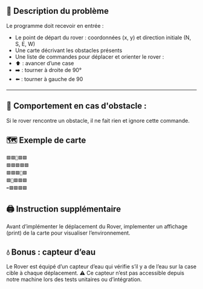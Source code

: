 ## 🎳 Description du problème
Le programme doit recevoir en entrée :
- Le point de départ du rover : coordonnées (x, y) et direction initiale (N, S, E, W)
- Une carte décrivant les obstacles présents
- Une liste de commandes pour déplacer et orienter le rover :
- ⬆️ : avancer d’une case
- ➡️ : tourner à droite de 90°
- ⬅️ : tourner à gauche de 90

---
## 🧱 Comportement en cas d'obstacle :
Si le rover rencontre un obstacle, il ne fait rien et ignore cette commande.

## 🗺️ Exemple de carte

```
🟩🟩🌳🟩🟩
🟩🟩🟩🟩🟩
🟩🟩🟩🌳🟩
🟩🌳🟩🟩🟩
➡️🟩🟩🟩🟩
```

## 🖨️ Instruction supplémentaire
Avant d’implémenter le déplacement du Rover, implementer  un affichage (print) de la carte pour visualiser l’environnement.

## 💧 Bonus : capteur d’eau
Le Rover est équipé d’un capteur d’eau qui vérifie s’il y a de l’eau sur la case cible à chaque déplacement.
⚠️ Ce capteur n’est pas accessible depuis notre machine lors des tests unitaires ou d’intégration.


